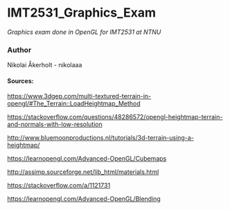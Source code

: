 # IMT2531_Graphics_Exam
*Graphics exam done in OpenGL for IMT2531 at NTNU*

### Author
Nikolai Åkerholt - nikolaaa


#### Sources:
https://www.3dgep.com/multi-textured-terrain-in-opengl/#The_Terrain::LoadHeightmap_Method

https://stackoverflow.com/questions/48286572/opengl-heightmap-terrain-and-normals-with-low-resolution

http://www.bluemoonproductions.nl/tutorials/3d-terrain-using-a-heightmap/

https://learnopengl.com/Advanced-OpenGL/Cubemaps

http://assimp.sourceforge.net/lib_html/materials.html

https://stackoverflow.com/a/1121731

https://learnopengl.com/Advanced-OpenGL/Blending
